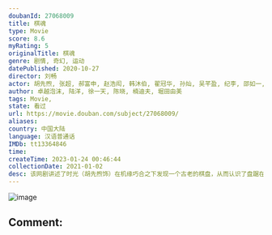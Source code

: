 ```yaml
---
doubanId: 27068009
title: 棋魂
type: Movie
score: 8.6
myRating: 5
originalTitle: 棋魂
genre: 剧情, 奇幻, 运动
datePublished: 2020-10-27
director: 刘畅
actor: 胡先煦, 张超, 郝富申, 赵浩闳, 韩沐伯, 翟冠华, 孙灿, 吴芊盈, 纪李, 邵如一, 陈宁, 蒋宜儒, 江柏萱, 赵虎, 陈玺旭, 方文强, 高文峰, 王伊澜, 矫昊, 付伟伦, 张珂源, 余沛杉, 郭枫, 王超, 李威, 宁晓志, 啜二勇, 卢思宇, 方东海, 王唏, 张傲然, 戚九洲, 姜震昊, 卢待熹, 刘畅, 刘牧梅, 谢宇扬, 刘亚锟, 邵逸凡, 陈怡馨, 伊藤健太郎, 徐艺方, 丁洁, 郑晓婉, 王梁, 张凯源, 陈诺, 李斌, 熊向荣, 老A, 叶政潼, 吴天昊, 朱卫民
author: 卓越泡沫, 陆洋, 徐一天, 陈晓, 楠迪夫, 堀田由美
tags: Movie, 
state: 看过
url: https://movie.douban.com/subject/27068009/
aliases: 
country: 中国大陆
language: 汉语普通话
IMDb: tt13364846
time: 
createTime: 2023-01-24 00:46:44
collectionDate: 2021-01-02
desc: 该网剧讲述了时光（胡先煦饰）在机缘巧合之下发现一个古老的棋盘，从而认识了盘踞在棋盘内、历经千年的南梁围棋第一人——褚嬴，并在他的熏陶下逐渐对围棋产生兴趣，并励志成为职业围棋手的故事。
---
```


![image](p2623880325.jpg)

Comment: 
---

